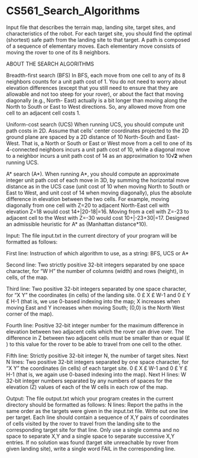# CS561_Search_Algorithms
Input file that describes the terrain map, landing site,
target sites, and characteristics of the robot. For each target site, you should find the optimal
(shortest) safe path from the landing site to that target. A path is composed of a sequence of
elementary moves. Each elementary move consists of moving the rover to one of its 8 neighbors.

ABOUT THE SEARCH ALGORITHMS

Breadth-first search (BFS)
In BFS, each move from one cell to any of its 8 neighbors counts for a unit path cost of 1. You do
not need to worry about elevation differences (except that you still need to ensure that they are
allowable and not too steep for your rover), or about the fact that moving diagonally (e.g., North-
East) actually is a bit longer than moving along the North to South or East to West directions. So,
any allowed move from one cell to an adjacent cell costs 1.

Uniform-cost search (UCS)
When running UCS, you should compute unit path costs in 2D. Assume that cells’ center
coordinates projected to the 2D ground plane are spaced by a 2D distance of 10 North-South and
East-West. That is, a North or South or East or West move from a cell to one of its 4-connected
neighbors incurs a unit path cost of 10, while a diagonal move to a neighbor incurs a unit path
cost of 14 as an approximation to 10√𝟐 when running UCS.

A* search (A*).
When running A*, you should compute an approximate integer unit path cost of each move in
3D, by summing the horizontal move distance as in the UCS case (unit cost of 10 when moving
North to South or East to West, and unit cost of 14 when moving diagonally), plus the absolute
difference in elevation between the two cells. For example, moving diagonally from one cell with
Z=20 to adjacent North-East cell with elevation Z=18 would cost 14+|20-18|=16. Moving from a
cell with Z=-23 to adjacent cell to the West with Z=-30 would cost 10+|-23+30|=17. Designed an admissible heuristic for A* as (Manhattan distance*10).

Input: The file input.txt in the current directory of your program will be formatted as follows:

First line: Instruction of which algorithm to use, as a string: BFS, UCS or A*

Second line: Two strictly positive 32-bit integers separated by one space character, for
“W H” the number of columns (width) and rows (height), in cells, of the map.

Third line: Two positive 32-bit integers separated by one space character, for
“X Y” the coordinates (in cells) of the landing site. 0 £ X £ W-1 and 0 £ Y £ H-1
(that is, we use 0-based indexing into the map; X increases when moving East and
Y increases when moving South; (0,0) is the North West corner of the map).

Fourth line: Positive 32-bit integer number for the maximum difference in elevation between
two adjacent cells which the rover can drive over.
The difference in Z between two adjacent cells must be smaller than or equal (£ )
to this value for the rover to be able to travel from one cell to the other.

Fifth line: Strictly positive 32-bit integer N, the number of target sites.
Next N lines: Two positive 32-bit integers separated by one space character, for
“X Y” the coordinates (in cells) of each target site. 0 £ X £ W-1 and 0 £ Y £ H-1
(that is, we again use 0-based indexing into the map).
Next H lines: W 32-bit integer numbers separated by any numbers of spaces for the elevation
(Z) values of each of the W cells in each row of the map.

Output: The file output.txt which your program creates in the current directory should be
formatted as follows:
N lines: Report the paths in the same order as the targets were given in the input.txt file.
Write out one line per target. Each line should contain a sequence of X,Y pairs
of coordinates of cells visited by the rover to travel from the landing site to the
corresponding target site for that line. Only use a single comma and no space
to separate X,Y and a single space to separate successive X,Y entries.
If no solution was found (target site unreachable by rover from given landing
site), write a single word FAIL in the corresponding line.
